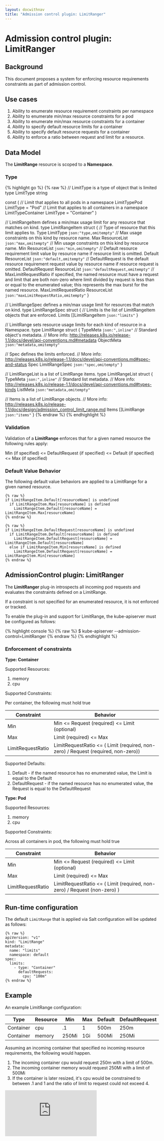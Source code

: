```yaml
---
layout: docwithnav
title: "Admission control plugin: LimitRanger"
---
```

<!-- BEGIN MUNGE: UNVERSIONED_WARNING -->


<!-- END MUNGE: UNVERSIONED_WARNING -->

# Admission control plugin: LimitRanger

## Background

This document proposes a system for enforcing resource requirements constraints as part of admission control.

## Use cases

1. Ability to enumerate resource requirement constraints per namespace
2. Ability to enumerate min/max resource constraints for a pod
3. Ability to enumerate min/max resource constraints for a container
4. Ability to specify default resource limits for a container
5. Ability to specify default resource requests for a container
6. Ability to enforce a ratio between request and limit for a resource.

## Data Model

The **LimitRange** resource is scoped to a **Namespace**.

### Type

{% highlight go %}
{% raw %}
// LimitType is a type of object that is limited
type LimitType string

const (
  // Limit that applies to all pods in a namespace
  LimitTypePod LimitType = "Pod"
  // Limit that applies to all containers in a namespace
  LimitTypeContainer LimitType = "Container"
)

// LimitRangeItem defines a min/max usage limit for any resource that matches on kind.
type LimitRangeItem struct {
  // Type of resource that this limit applies to.
  Type LimitType `json:"type,omitempty"`
  // Max usage constraints on this kind by resource name.
  Max ResourceList `json:"max,omitempty"`
  // Min usage constraints on this kind by resource name.
  Min ResourceList `json:"min,omitempty"`
  // Default resource requirement limit value by resource name if resource limit is omitted.
  Default ResourceList `json:"default,omitempty"`
  // DefaultRequest is the default resource requirement request value by resource name if resource request is omitted.
  DefaultRequest ResourceList `json:"defaultRequest,omitempty"`
  // MaxLimitRequestRatio if specified, the named resource must have a request and limit that are both non-zero where limit divided by request is less than or equal to the enumerated value; this represents the max burst for the named resource.
  MaxLimitRequestRatio ResourceList `json:"maxLimitRequestRatio,omitempty"`
}

// LimitRangeSpec defines a min/max usage limit for resources that match on kind.
type LimitRangeSpec struct {
  // Limits is the list of LimitRangeItem objects that are enforced.
  Limits []LimitRangeItem `json:"limits"`
}

// LimitRange sets resource usage limits for each kind of resource in a Namespace.
type LimitRange struct {
  TypeMeta `json:",inline"`
  // Standard object's metadata.
  // More info: http://releases.k8s.io/release-1.1/docs/devel/api-conventions.md#metadata
  ObjectMeta `json:"metadata,omitempty"`

  // Spec defines the limits enforced.
  // More info: http://releases.k8s.io/release-1.1/docs/devel/api-conventions.md#spec-and-status
  Spec LimitRangeSpec `json:"spec,omitempty"`
}

// LimitRangeList is a list of LimitRange items.
type LimitRangeList struct {
  TypeMeta `json:",inline"`
  // Standard list metadata.
  // More info: http://releases.k8s.io/release-1.1/docs/devel/api-conventions.md#types-kinds
  ListMeta `json:"metadata,omitempty"`

  // Items is a list of LimitRange objects.
  // More info: http://releases.k8s.io/release-1.1/docs/design/admission_control_limit_range.md
  Items []LimitRange `json:"items"`
}
{% endraw %}
{% endhighlight %}

### Validation

Validation of a **LimitRange** enforces that for a given named resource the following rules apply:

Min (if specified) <= DefaultRequest (if specified) <= Default (if specified) <= Max (if specified)

### Default Value Behavior

The following default value behaviors are applied to a LimitRange for a given named resource.

```
{% raw %}
if LimitRangeItem.Default[resourceName] is undefined 
  if LimitRangeItem.Max[resourceName] is defined
    LimitRangeItem.Default[resourceName] = LimitRangeItem.Max[resourceName]
{% endraw %}
```

```
{% raw %}
if LimitRangeItem.DefaultRequest[resourceName] is undefined
  if LimitRangeItem.Default[resourceName] is defined
    LimitRangeItem.DefaultRequest[resourceName] = LimitRangeItem.Default[resourceName]
  else if LimitRangeItem.Min[resourceName] is defined
    LimitRangeItem.DefaultRequest[resourceName] = LimitRangeItem.Min[resourceName]
{% endraw %}
```

## AdmissionControl plugin: LimitRanger

The **LimitRanger** plug-in introspects all incoming pod requests and evaluates the constraints defined on a LimitRange.

If a constraint is not specified for an enumerated resource, it is not enforced or tracked.

To enable the plug-in and support for LimitRange, the kube-apiserver must be configured as follows:

{% highlight console %}
{% raw %}
$ kube-apiserver --admission-control=LimitRanger
{% endraw %}
{% endhighlight %}

### Enforcement of constraints

**Type: Container**

Supported Resources:

1. memory
2. cpu

Supported Constraints:

Per container, the following must hold true

| Constraint | Behavior |
| ---------- | -------- |
| Min | Min <= Request (required) <= Limit (optional) |
| Max | Limit (required) <= Max |
| LimitRequestRatio | LimitRequestRatio <= ( Limit (required, non-zero) / Request (required, non-zero)) |

Supported Defaults:

1. Default - if the named resource has no enumerated value, the Limit is equal to the Default
2. DefaultRequest - if the named resource has no enumerated value, the Request is equal to the DefaultRequest

**Type: Pod**

Supported Resources:

1. memory
2. cpu

Supported Constraints:

Across all containers in pod, the following must hold true

| Constraint | Behavior |
| ---------- | -------- |
| Min | Min <= Request (required) <= Limit (optional) |
| Max | Limit (required) <= Max |
| LimitRequestRatio | LimitRequestRatio <= ( Limit (required, non-zero) / Request (non-zero) ) |

## Run-time configuration

The default ```LimitRange``` that is applied via Salt configuration will be updated as follows:

```
{% raw %}
apiVersion: "v1"
kind: "LimitRange"
metadata:
  name: "limits"
  namespace: default
spec:
  limits:
    - type: "Container"
      defaultRequests:
        cpu: "100m"
{% endraw %}
```

## Example

An example LimitRange configuration:

| Type | Resource | Min | Max | Default | DefaultRequest | LimitRequestRatio |
| ---- | -------- | --- | --- | ------- | -------------- | ----------------- |
| Container | cpu | .1 | 1 | 500m | 250m | 4 |
| Container | memory | 250Mi | 1Gi | 500Mi | 250Mi | |

Assuming an incoming container that specified no incoming resource requirements,
the following would happen.

1. The incoming container cpu would request 250m with a limit of 500m.
2. The incoming container memory would request 250Mi with a limit of 500Mi
3. If the container is later resized, it's cpu would be constrained to between .1 and 1 and the ratio of limit to request could not exceed 4.



<!-- BEGIN MUNGE: IS_VERSIONED -->
<!-- TAG IS_VERSIONED -->
<!-- END MUNGE: IS_VERSIONED -->


<!-- BEGIN MUNGE: GENERATED_ANALYTICS -->
[![Analytics](https://kubernetes-site.appspot.com/UA-36037335-10/GitHub/docs/design/admission_control_limit_range.md?pixel)]()
<!-- END MUNGE: GENERATED_ANALYTICS -->

